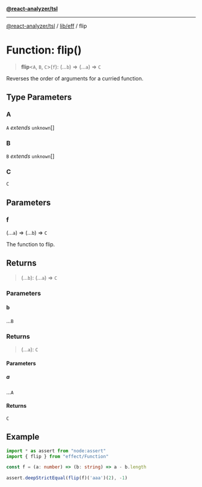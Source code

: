 [**@react-analyzer/tsl**](../../../README.md)

***

[@react-analyzer/tsl](../../../README.md) / [lib/eff](../README.md) / flip

# Function: flip()

> **flip**\<`A`, `B`, `C`\>(`f`): (...`b`) => (...`a`) => `C`

Reverses the order of arguments for a curried function.

## Type Parameters

### A

`A` *extends* `unknown`[]

### B

`B` *extends* `unknown`[]

### C

`C`

## Parameters

### f

(...`a`) => (...`b`) => `C`

The function to flip.

## Returns

> (...`b`): (...`a`) => `C`

### Parameters

#### b

...`B`

### Returns

> (...`a`): `C`

#### Parameters

##### a

...`A`

#### Returns

`C`

## Example

```ts
import * as assert from "node:assert"
import { flip } from "effect/Function"

const f = (a: number) => (b: string) => a - b.length

assert.deepStrictEqual(flip(f)('aaa')(2), -1)
```
